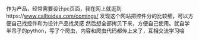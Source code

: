 作为产品，经常需要设计pc页面，我在网上就逛到https://www.calltoidea.com/comings/ 
发现这个网站把控件分的比较细，可以方便自己找控件和为设计产品找灵感
然后想全部拷贝下来，方便自己使用。就自学半吊子的python，写了个爬虫，内容和爬虫代码都传上来了，互相交流学习哈
